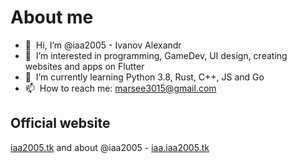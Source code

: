 # About me
- 👋 &nbsp;Hi, I’m @iaa2005 - Ivanov Alexandr
- 👀 &nbsp;I’m interested in programming, GameDev, UI design, creating websites and apps on Flutter
- 🌱 &nbsp;I’m currently learning Python 3.8, Rust, C++, JS and Go
- 📫 &nbsp;How to reach me: marsee3015@gmail.com

## Official website
[iaa2005.tk](https://iaa2005.tk) and about @iaa2005 - [iaa.iaa2005.tk](https://iaa.iaa2005.tk)
